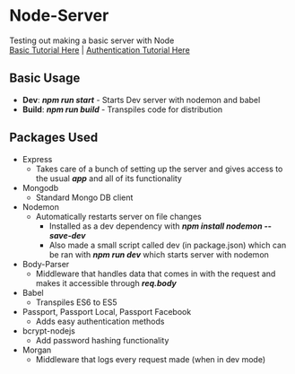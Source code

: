 # Node-Server
Testing out making a basic server with Node \
[Basic Tutorial Here](https://zellwk.com/blog/crud-express-mongodb/) |
[Authentication Tutorial Here](https://scotch.io/tutorials/easy-node-authentication-setup-and-local)
## Basic Usage
* **Dev**: ***npm run start*** - Starts Dev server with nodemon and babel
* **Build**: ***npm run build*** - Transpiles code for distribution 


## Packages Used
* Express 
    * Takes care of a bunch of setting up the server and gives access to the usual ***app***
    and all of its functionality
* Mongodb
    * Standard Mongo DB client
* Nodemon 
    * Automatically restarts server on file changes
        * Installed as a dev dependency with 
        ***npm install nodemon --save-dev***
        * Also made a small script called dev (in package.json) which can be ran with ***npm run dev***
         which starts server with nodemon
* Body-Parser
    * Middleware that handles data that comes in with the request and makes it accessible through ***req.body***
* Babel
    * Transpiles ES6 to ES5 
* Passport, Passport Local, Passport Facebook 
    * Adds easy authentication methods 
* bcrypt-nodejs 
    * Add password hashing functionality
* Morgan
    * Middleware that logs every request made (when in dev mode)
